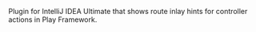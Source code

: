 Plugin for IntelliJ IDEA Ultimate that shows route inlay hints for controller actions in Play Framework.
